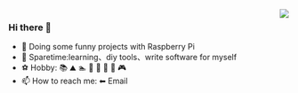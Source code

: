 <img align="right" src="https://github-readme-stats.vercel.app/api?username=stanhe&show_icons=true&icon_color=CE1D2D&text_color=718096&bg_color=ffffff&hide_title=true" />

### Hi there 👋

- 🌱 Doing some funny projects with Raspberry Pi
- 🌃 Sparetime:learning、diy tools、write software for myself
- ⚽ Hobby: 📚 ⛰️ 🏊 🏀 🏓 🏸 🎱 🎮 
- 📫 How to reach me: ⬅ Email
<!--
**stanhe/stanhe** is a ✨ _special_ ✨ repository because its `README.md` (this file) appears on your GitHub profile.

Here are some ideas to get you started:

- 🔭 I’m currently working on ...
- 🌱 I’m currently learning ...
- 👯 I’m looking to collaborate on ...
- 🤔 I’m looking for help with ...
- 💬 Ask me about ...
- 📫 How to reach me: ...
- 😄 Pronouns: ...
- ⚡ Fun fact: ...
-->
